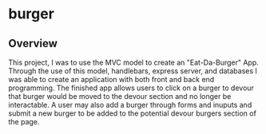 # burger

## Overview

This project, I was to use the MVC model to create an "Eat-Da-Burger" App. Through the use of this model, handlebars, express server, and databases I was able to create an application with both front and back end programming. The finished app allows users to click on a burger to devour that burger would be moved to the devour section and no longer be interactable. A user may also add a burger through forms and inuputs and submit a new burger to be added to the potential devour burgers section of the page.

